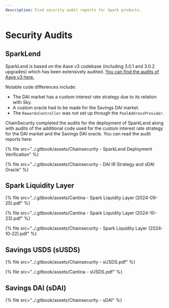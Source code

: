 ```yaml
---
description: Find security audit reports for Spark products.
---
```


# Security Audits

## SparkLend

SparkLend is based on the Aave v3 codebase (including 3.0.1 and 3.0.2 upgrades) which has been extensively audited. [You can find the audits of Aave v3 here.](https://aave.com/security)

Notable code differences include:

* The DAI market has a custom interest rate strategy due to its relation with Sky.
* A custom oracle had to be made for the Savings DAI market.
* The `RewardsController` was not set up through the `PoolAddressProvider`.

ChainSecurity completed the audits for the deployment of SparkLend along with audits of the additional code used for the custom interest rate strategy for the DAI market and the Savings DAI oracle. You can read the audit reports here:

{% file src="../.gitbook/assets/Chainsecurity - SparkLend Deployment Verification" %}

{% file src="../.gitbook/assets/Chainsecurity - DAI IR Strategy and sDAI Oracle" %}

## Spark Liquidity Layer

{% file src="../.gitbook/assets/Cantina - Spark Liquidity Layer (2024-09-25).pdf" %}


{% file src="../.gitbook/assets/Cantina - Spark Liquidity Layer (2024-10-23).pdf" %}

{% file src="../.gitbook/assets/Chainsecurity - Spark Liquidity Layer (2024-10-22).pdf" %}

## Savings USDS (sUSDS)

{% file src="../.gitbook/assets/Chainsecurity - sUSDS.pdf" %}

{% file src="../.gitbook/assets/Cantina - sUSDS.pdf" %}

## Savings DAI (sDAI)

{% file src="../.gitbook/assets/Chainsecurity - sDAI" %}
